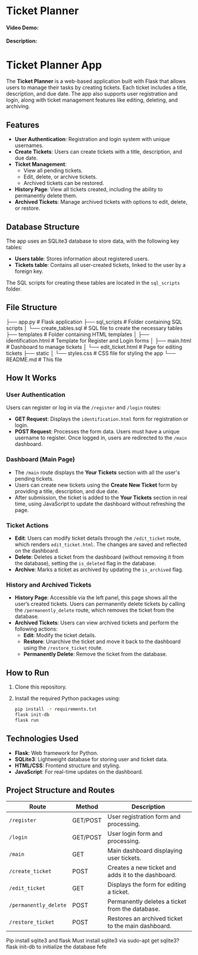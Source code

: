 
# Ticket Planner
#### Video Demo:  <URL HERE>
#### Description:
# Ticket Planner App

The **Ticket Planner** is a web-based application built with Flask that allows users to manage their tasks by creating tickets. Each ticket includes a title, description, and due date. The app also supports user registration and login, along with ticket management features like editing, deleting, and archiving.

## Features

- **User Authentication**: Registration and login system with unique usernames.
- **Create Tickets**: Users can create tickets with a title, description, and due date.
- **Ticket Management**: 
  - View all pending tickets.
  - Edit, delete, or archive tickets.
  - Archived tickets can be restored.
- **History Page**: View all tickets created, including the ability to permanently delete them.
- **Archived Tickets**: Manage archived tickets with options to edit, delete, or restore.

## Database Structure

The app uses an SQLite3 database to store data, with the following key tables:

- **Users table**: Stores information about registered users.
- **Tickets table**: Contains all user-created tickets, linked to the user by a foreign key.

The SQL scripts for creating these tables are located in the `sql_scripts` folder.

## File Structure

├── app.py # Flask application ├── sql_scripts # Folder containing SQL scripts │ └── create_tables.sql # SQL file to create the necessary tables ├── templates # Folder containing HTML templates │ ├── identification.html # Template for Register and Login forms │ ├── main.html # Dashboard to manage tickets │ └── edit_ticket.html # Page for editing tickets ├── static │ └── styles.css # CSS file for styling the app └── README.md # This file


## How It Works

### User Authentication

Users can register or log in via the `/register` and `/login` routes:

- **GET Request**: Displays the `identification.html` form for registration or login.
- **POST Request**: Processes the form data. Users must have a unique username to register. Once logged in, users are redirected to the `/main` dashboard.

### Dashboard (Main Page)

- The `/main` route displays the **Your Tickets** section with all the user's pending tickets.
- Users can create new tickets using the **Create New Ticket** form by providing a title, description, and due date.
- After submission, the ticket is added to the **Your Tickets** section in real time, using JavaScript to update the dashboard without refreshing the page.

### Ticket Actions

- **Edit**: Users can modify ticket details through the `/edit_ticket` route, which renders `edit_ticket.html`. The changes are saved and reflected on the dashboard.
- **Delete**: Deletes a ticket from the dashboard (without removing it from the database), setting the `is_deleted` flag in the database.
- **Archive**: Marks a ticket as archived by updating the `is_archived` flag.

### History and Archived Tickets

- **History Page**: Accessible via the left panel, this page shows all the user’s created tickets. Users can permanently delete tickets by calling the `/permanently_delete` route, which removes the ticket from the database.
- **Archived Tickets**: Users can view archived tickets and perform the following actions:
  - **Edit**: Modify the ticket details.
  - **Restore**: Unarchive the ticket and move it back to the dashboard using the `/restore_ticket` route.
  - **Permanently Delete**: Remove the ticket from the database.

## How to Run

1. Clone this repository.
2. Install the required Python packages using:

   ```bash
   pip install -r requirements.txt
   flask init-db  
   flask run

## Technologies Used
- **Flask**: Web framework for Python.
- **SQLite3**: Lightweight database for storing user and ticket data.
- **HTML/CSS**: Frontend structure and styling.
- **JavaScript**: For real-time updates on the dashboard.


## Project Structure and Routes

| Route               | Method    | Description                                          |
|---------------------|-----------|------------------------------------------------------|
| `/register`         | GET/POST  | User registration form and processing.               |
| `/login`            | GET/POST  | User login form and processing.                      |
| `/main`             | GET       | Main dashboard displaying user tickets.              |
| `/create_ticket`    | POST      | Creates a new ticket and adds it to the dashboard.    |
| `/edit_ticket`      | GET       | Displays the form for editing a ticket.              |
| `/permanently_delete`| POST     | Permanently deletes a ticket from the database.      |
| `/restore_ticket`   | POST      | Restores an archived ticket to the main dashboard.    |



Pip install sqlite3 and flask
Must install sqlite3 via sudo-apt get sqlite3?
flask init-db to initialize the database fefe